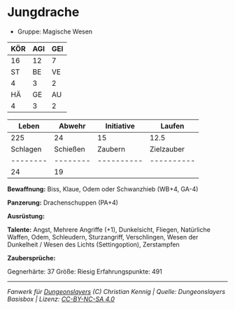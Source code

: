 # Jungdrache  
- Gruppe: Magische Wesen  

| KÖR | AGI | GEI |  
| --- | --- | --- |  
| 16  | 12  | 7   |
| ST  | BE  | VE  |  
| 4   | 3   | 2   |
| HÄ  | GE  | AU  |  
| 4   | 3   | 2   |


| Leben    | Abwehr   | Initiative | Laufen     |
| -------- | -------- | ---------- | ---------- |
| 225      | 24       | 15         | 12.5       |
| Schlagen | Schießen | Zaubern    | Zielzauber |
| -------- | -------- | ---------- | ---------- |
| 24       | 19       |            |            |

**Bewaffnung:**
Biss, Klaue, Odem oder Schwanzhieb (WB+4, GA-4)

**Panzerung:**
Drachenschuppen (PA+4)

**Ausrüstung:**


**Talente:**
Angst, Mehrere Angriffe (+1), Dunkelsicht, Fliegen, Natürliche Waffen, Odem, Schleudern, Sturzangriff, Verschlingen, Wesen der Dunkelheit / Wesen des Lichts (Settingoption), Zerstampfen

**Zaubersprüche:**


Gegnerhärte: 37
Größe: Riesig
Erfahrungspunkte: 491



___
*Fanwerk für [Dungeonslayers](https://www.dungeonslayers.net/) (C) Christian Kennig | Quelle: Dungeonslayers Basisbox | Lizenz: [CC-BY-NC-SA 4.0](https://creativecommons.org/licenses/by-nc-sa/4.0/deed.de)*
